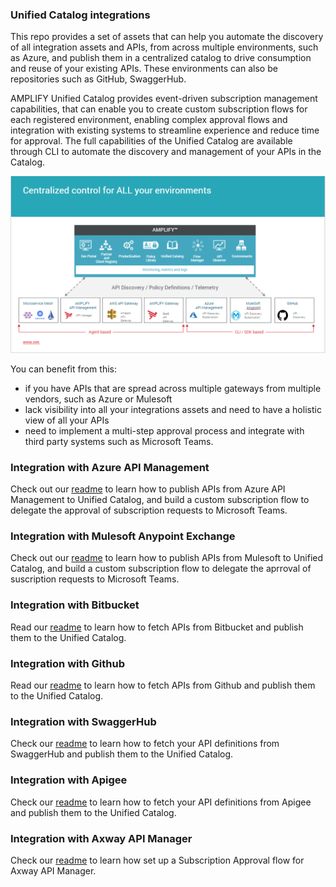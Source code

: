 ### Unified Catalog integrations
This repo provides a set of assets that can help you automate the discovery of all integration assets and APIs, from across multiple environments, such as Azure, and publish them in a centralized catalog to drive consumption and reuse of your existing APIs. These environments can also be repositories such as GitHub, SwaggerHub.

AMPLIFY Unified Catalog  provides event-driven subscription management capabilities, that can enable you to create custom subscription flows for each registered environment, enabling complex approval flows and integration with existing systems to streamline experience and reduce time for approval. The full capabilities of the Unified Catalog are available through CLI to automate the discovery and management of your APIs in the Catalog. 

![Multigateway Environments](./images/MultiGatewayDiscovery.PNG)

You can benefit from this: 
* if you have APIs that are spread across multiple gateways from multiple vendors, such as Azure or Mulesoft
* lack visibility into all your integrations assets and need to have a holistic view of all your APIs
* need to implement a multi-step approval process and integrate with third party systems such as Microsoft Teams. 

### Integration with Azure API Management

Check out our [readme](./azure/README.md) to learn how to publish APIs from Azure API Management to Unified Catalog, and build a custom subscription flow to delegate the approval of subscription requests to Microsoft Teams. 

### Integration with Mulesoft Anypoint Exchange
Check out our [readme](./mulesoft/README.md) to learn how to publish APIs from Mulesoft to Unified Catalog, and build a custom subscription flow to delegate the aprroval of suscription requests to Microsoft Teams. 

### Integration with Bitbucket
Read our [readme](https://github.com/Axway/unified-catalog-integrations/blob/master/bitbucket/bitbucket-extension/README.md) to learn how to fetch APIs from Bitbucket and publish them to the Unified Catalog.

### Integration with Github
Read our [readme](./github/github-extension/Readme.md) to learn how to fetch APIs from Github and publish them to the Unified Catalog.  

### Integration with SwaggerHub
Check our [readme](./swaggerhub/swaggerhub-extension/README.md) to learn how to fetch your API definitions from SwaggerHub and publish them to the Unified Catalog. 

### Integration with Apigee
Check our [readme](./apigee/apigee-extension/README.md) to learn how to fetch your API definitions from Apigee and publish them to the Unified Catalog. 

### Integration with Axway API Manager
Check our [readme](./axway-api-manager/README.md) to learn how set up a Subscription Approval flow for Axway API Manager.
